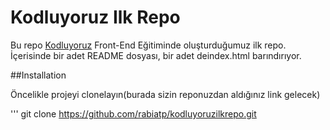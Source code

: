# Kodluyoruz Ilk Repo

Bu repo [Kodluyoruz](https://www.kodluyoruz.org/) Front-End Eğitiminde oluşturduğumuz ilk repo. İçerisinde bir adet README dosyası, bir adet deindex.html barındırıyor.

##Installation

Öncelikle projeyi clonelayın(burada sizin reponuzdan aldığınız link gelecek)

'''
git clone https://github.com/rabiatp/kodluyoruzilkrepo.git

